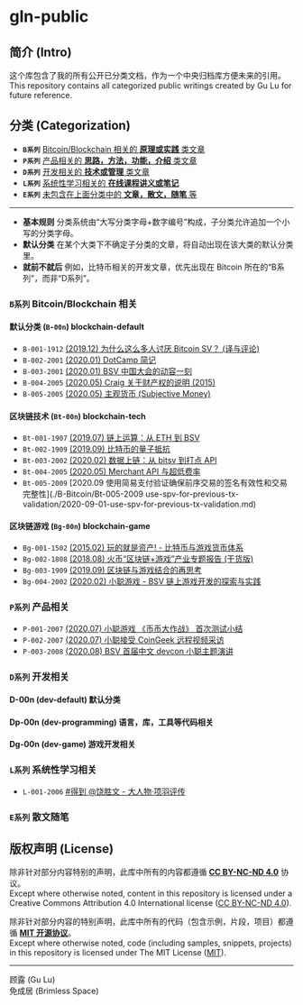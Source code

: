 # gln-public

## 简介 (Intro)

这个库包含了我的所有公开已分类文档，作为一个中央归档库方便未来的引用。  
This repository contains all categorized public writings created by Gu Lu for future reference.

## 分类 (Categorization)

- **`B系列`** [Bitcoin/Blockchain 相关的 **原理或实践** 类文章](./B-Bitcoin/)
- **`P系列`** [产品相关的 **思路，方法，功能，介绍** 类文章](./P-Products/)
- **`D系列`** [开发相关的 **技术或管理** 类文章](./D-Dev/)
- **`L系列`** [系统性学习相关的 **在线课程讲义或笔记**](./L-Learning/)
- **`E系列`** [未包含在上面分类中的 **文章，散文，随笔** 等](./E-Essays/)

-----

- **基本规则** 分类系统由“大写分类字母+数字编号”构成，子分类允许追加一个小写的分类字母。
- **默认分类** 在某个大类下不确定子分类的文章，将自动出现在该大类的默认分类里。
- **就前不就后** 例如，比特币相关的开发文章，优先出现在 Bitcoin 所在的“B系列”，而非“D系列”。

### **`B系列`** Bitcoin/Blockchain 相关

#### 默认分类 (`B-00n`) blockchain-default

- `B-001-1912` [(2019.12) 为什么这么多人讨厌 Bitcoin SV？ (译与评论)](./B-Bitcoin/B-001-1912%20why-hate-bsv/content.md)
- `B-002-2001` [(2020.01) DotCamp 简记](./B-Bitcoin/B-002-2001%20dot-camp/content.md)
- `B-003-2001` [(2020.01) BSV 中国大会的动容一刻](./B-Bitcoin/B-003-2001%20bsv-beijing-touching-moment/content.md)
- `B-004-2005` [(2020.05) Craig 关于财产权的说明 (2015)](./B-Bitcoin/B-004-2005%20craig-about-property-right/content.md)
- `B-005-2005` [(2020.05) 主观货币 (Subjective Money)](./B-Bitcoin/B-005-2005%20cobra-subjective-money/content.md)

#### 区块链技术 (`Bt-00n`) blockchain-tech

- `Bt-001-1907` [(2019.07) 链上运算：从 ETH 到 BSV](./B-Bitcoin/Bt-001-1907%20onchain-computing-from-eth-to-bsv/content.md)
- `Bt-002-1909` [(2019.09) 比特币的量子抵抗](./B-Bitcoin/Bt-002-1909%20bitcoin-quantum-resistance/content.md)
- `Bt-003-2002` [(2020.02) 数据上链：从 bitsv 到打点 API](./B-Bitcoin/Bt-003-2002%20opreturn-of-dotapi-and-bitsv/content.md)
- `Bt-004-2005` [(2020.05) Merchant API 与超低费率](./B-Bitcoin/Bt-004-2005%20merchant-api-and-fee/content.md)
- `Bt-005-2009` [2020.09 使用简易支付验证确保前序交易的签名有效性和交易完整性](./B-Bitcoin/Bt-005-2009 use-spv-for-previous-tx-validation/2020-09-01-use-spv-for-previous-tx-validation.md)

#### 区块链游戏 (`Bg-00n`) blockchain-game

- `Bg-001-1502` [(2015.02) 玩的就是资产! - 比特币与游戏货币体系](./B-Bitcoin/Bg-001-1502%20bitcoin-and-online-game-economics/content.md)
- `Bg-002-1808` [(2018.08) 火币“区块链+游戏”产业专题报告 (干货版)](./B-Bitcoin/Bg-002-1808%20huobi-blockchain-game-industry-report/content.md)
- `Bg-003-1909` [(2019.09) 区块链与游戏结合的再思考](./B-Bitcoin/Bg-003-1909%20blockchain-game-rethink/content.md)
- `Bg-004-2002` [(2020.02) 小聪游戏 - BSV 链上游戏开发的探索与实践](./B-Bitcoin/Bg-004-2002%20bitcoin-sv-satoplay-intro/content.md)

### **`P系列`** 产品相关

- `P-001-2007` [(2020.07) 小聪游戏 《币币大作战》 首次测试小结](./P-Products/P-001-2007%20bbio-beta-test/content.md)
- `P-002-2007` [(2020.07) 小聪接受 CoinGeek 远程视频采访](./P-Products/P-002-2007%20coingeek-interview/content.md)
- `P-003-2008` [(2020.08) BSV 首届中文 devcon 小聪主题演讲](./P-Products/P-003-2008%20satoplay-production-path/2020-08-30-satoplay-production-path.md)

### **`D系列`** 开发相关

#### D-00n (dev-default) 默认分类
#### Dp-00n (dev-programming) 语言，库，工具等代码相关
#### Dg-00n (dev-game) 游戏开发相关

### **`L系列`** 系统性学习相关

- `L-001-2006` [#得到 @饶胜文 - 大人物·项羽评传](./L-Learning/L-001-2006%20%23%E5%BE%97%E5%88%B0%20%40%E9%A5%B6%E8%83%9C%E6%96%87%20-%20%E5%A4%A7%E4%BA%BA%E7%89%A9%C2%B7%E9%A1%B9%E7%BE%BD%E8%AF%84%E4%BC%A0)

### **`E系列`** 散文随笔

## 版权声明 (License)

除非针对部分内容特别的声明，此库中所有的内容都遵循 [**CC BY-NC-ND 4.0**](https://creativecommons.org/licenses/by-nc-nd/4.0/) 协议。  
Except where otherwise noted, content in this repository is licensed under a Creative Commons Attribution 4.0 International license ([CC BY-NC-ND 4.0](https://creativecommons.org/licenses/by-nc-nd/4.0/)).

除非针对部分内容的特别声明，此库中所有的代码（包含示例，片段，项目）都遵循 [**MIT 开源协议**](https://opensource.org/licenses/MIT)。  
Except where otherwise noted, code (including samples, snippets, projects) in this repository is licensed under The MIT License ([MIT](https://opensource.org/licenses/MIT)).

------

顾露 (Gu Lu)  
免成居 (Brimless Space) 

